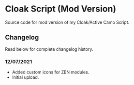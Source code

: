 # Cloak Script (Mod Version)
Source code for mod version of my Cloak/Active Camo Script.

## Changelog
Read below for complete changelog history.

### 12/07/2021
- Added custom icons for ZEN modules.
- Initial upload.
